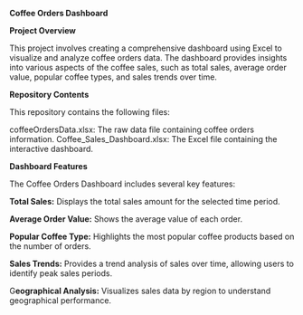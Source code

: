 **Coffee Orders Dashboard**

**Project Overview**

This project involves creating a comprehensive dashboard using Excel to visualize and analyze coffee orders data. The dashboard provides insights into various aspects of the coffee sales, such as total sales, average order value, popular coffee types, and sales trends
over time.

**Repository Contents**

This repository contains the following files:

coffeeOrdersData.xlsx: The raw data file containing coffee orders information.
Coffee_Sales_Dashboard.xlsx: The Excel file containing the interactive dashboard.

**Dashboard Features**

The Coffee Orders Dashboard includes several key features:

**Total Sales:** Displays the total sales amount for the selected time period.

**Average Order Value:** Shows the average value of each order.

**Popular Coffee Type:** Highlights the most popular coffee products based on the number of orders.

**Sales Trends:** Provides a trend analysis of sales over time, allowing users to identify peak sales periods.

G**eographical Analysis:** Visualizes sales data by region to understand geographical performance.
